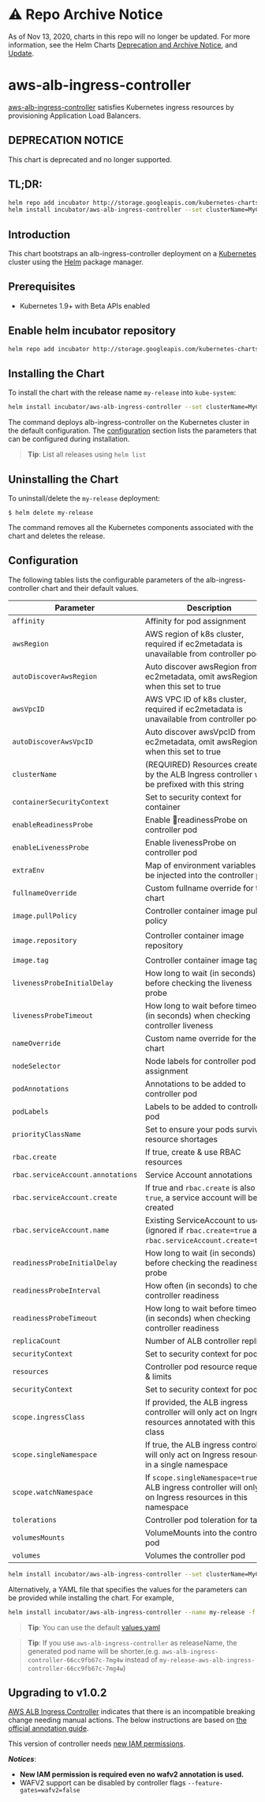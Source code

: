 # ⚠️ Repo Archive Notice

As of Nov 13, 2020, charts in this repo will no longer be updated.
For more information, see the Helm Charts [Deprecation and Archive Notice](https://github.com/nholuongut/Helmcharts#%EF%B8%8F-deprecation-and-archive-notice), and [Update](https://helm.sh/blog/charts-repo-deprecation/).

# aws-alb-ingress-controller

[aws-alb-ingress-controller](https://github.com/kubernetes-sigs/aws-alb-ingress-controller) satisfies Kubernetes ingress resources by provisioning Application Load Balancers.

## DEPRECATION NOTICE

This chart is deprecated and no longer supported.

## TL;DR:
```bash
helm repo add incubator http://storage.googleapis.com/kubernetes-charts-incubator
helm install incubator/aws-alb-ingress-controller --set clusterName=MyClusterName --set autoDiscoverAwsRegion=true --set autoDiscoverAwsVpcID=true
```

## Introduction

This chart bootstraps an alb-ingress-controller deployment on a [Kubernetes](http://kubernetes.io) cluster using the [Helm](https://helm.sh) package manager.

## Prerequisites

- Kubernetes 1.9+ with Beta APIs enabled

## Enable helm incubator repository
```bash
helm repo add incubator http://storage.googleapis.com/kubernetes-charts-incubator
```

## Installing the Chart
To install the chart with the release name `my-release` into `kube-system`:

```bash
helm install incubator/aws-alb-ingress-controller --set clusterName=MyClusterName --set autoDiscoverAwsRegion=true --set autoDiscoverAwsVpcID=true --name my-release --namespace kube-system
```

The command deploys alb-ingress-controller on the Kubernetes cluster in the default configuration. The [configuration](#configuration) section lists the parameters that can be configured during installation.

> **Tip**: List all releases using `helm list`

## Uninstalling the Chart

To uninstall/delete the `my-release` deployment:

```console
$ helm delete my-release
```

The command removes all the Kubernetes components associated with the chart and deletes the release.

## Configuration

The following tables lists the configurable parameters of the alb-ingress-controller chart and their default values.

| Parameter                         | Description                                                                                                      | Default                                                                   |
| --------------------------------- | ---------------------------------------------------------------------------------------------------------------- | ------------------------------------------------------------------------- |
| `affinity`                        | Affinity for pod assignment                                                                                      | `{}`                                                                      |
| `awsRegion`                       | AWS region of k8s cluster, required if ec2metadata is unavailable from controller pod                            | `"us-east-2"`                                                             |
| `autoDiscoverAwsRegion`           | Auto discover awsRegion from ec2metadata, omit awsRegion when this set to true                                   | `false`                                                                   |
| `awsVpcID`                        | AWS VPC ID of k8s cluster, required if ec2metadata is unavailable from controller pod                            | `"vpc-xxx"`                                                               |
| `autoDiscoverAwsVpcID`            | Auto discover awsVpcID from ec2metadata, omit awsRegion when this set to true                                    | `false`                                                                   |
| `clusterName`                     | (REQUIRED) Resources created by the ALB Ingress controller will be prefixed with this string                     | `k8s`                                                                     |
| `containerSecurityContext`        | Set to security context for container                                                                            | `{}`                                                                      |
| `enableReadinessProbe`            | Enable readinessProbe on controller pod                                                                          | `false`                                                                   |
| `enableLivenessProbe`             | Enable livenessProbe on controller pod                                                                           | `false`                                                                   |
| `extraEnv`                        | Map of environment variables to be injected into the controller pod                                              | `{}`                                                                      |
| `fullnameOverride`                | Custom fullname override for the chart                                                                           | `""`                                                                      |
| `image.pullPolicy`                | Controller container image pull policy                                                                           | `IfNotPresent`                                                            |
| `image.repository`                | Controller container image repository                                                                            | `docker.io/amazon/aws-alb-ingress-controller`                             |
| `image.tag`                       | Controller container image tag                                                                                   | `v1.1.8`                                                                  |
| `livenessProbeInitialDelay`       | How long to wait (in seconds) before checking the liveness probe                                                 | `30`                                                                      |
| `livenessProbeTimeout`            | How long to wait before timeout (in seconds) when checking controller liveness                                   | `1`                                                                       |
| `nameOverride`                    | Custom name override for the chart                                                                               | `""`                                                                      |
| `nodeSelector`                    | Node labels for controller pod assignment                                                                        | `{}`                                                                      |
| `podAnnotations`                  | Annotations to be added to controller pod                                                                        | `{}`                                                                      |
| `podLabels`                       | Labels to be added to controller pod                                                                             | `{}`                                                                      |
| `priorityClassName`               | Set to ensure your pods survive resource shortages                                                               | `""`                                                                      |
| `rbac.create`                     | If true, create & use RBAC resources                                                                             | `true`                                                                    |
| `rbac.serviceAccount.annotations` | Service Account annotations                                                                                      | `{}`                                                                      |
| `rbac.serviceAccount.create`      | If true and `rbac.create` is also `true`, a service account will be created                                      | `true`                                                                    |
| `rbac.serviceAccount.name`        | Existing ServiceAccount to use (ignored if `rbac.create=true` and `rbac.serviceAccount.create=true`)             | `default`                                                                 |
| `readinessProbeInitialDelay`      | How long to wait (in seconds) before checking the readiness probe                                                | `30`                                                                      |
| `readinessProbeInterval`          | How often (in seconds) to check controller readiness                                                             | `60`                                                                      |
| `readinessProbeTimeout`           | How long to wait before timeout (in seconds) when checking controller readiness                                  | `3`                                                                       |
| `replicaCount`                    | Number of ALB controller replicas                                                                                | `1`                                                                       |
| `securityContext`                 | Set to security context for pod                                                                                  | `{}`                                                                      |
| `resources`                       | Controller pod resource requests & limits                                                                        | `{}`                                                                      |
| `securityContext`                 | Set to security context for pod                                                                                  | `{}`                                                                      |
| `scope.ingressClass`              | If provided, the ALB ingress controller will only act on Ingress resources annotated with this class             | `alb`                                                                     |
| `scope.singleNamespace`           | If true, the ALB ingress controller will only act on Ingress resources in a single namespace                     | `false` (watch all namespaces)                                            |
| `scope.watchNamespace`            | If `scope.singleNamespace=true`, the ALB ingress controller will only act on Ingress resources in this namespace | `""` (namespace of the ALB ingress controller)                            |
| `tolerations`                     | Controller pod toleration for taints                                                                             | `{}`                                                                      |
| `volumesMounts`                   | VolumeMounts into the controller pod                                                                             | `[]`                                                                      |
| `volumes`                         | Volumes the controller pod                                                                                       | `[]`                                                                      |

```bash
helm install incubator/aws-alb-ingress-controller --set clusterName=MyClusterName --set autoDiscoverAwsRegion=true --set autoDiscoverAwsVpcID=true --name my-release --namespace kube-system
```

Alternatively, a YAML file that specifies the values for the parameters can be provided while installing the chart. For example,

```bash
helm install incubator/aws-alb-ingress-controller --name my-release -f values.yaml
```

> **Tip**: You can use the default [values.yaml](values.yaml)

> **Tip**: If you use `aws-alb-ingress-controller` as releaseName, the generated pod name will be shorter.(e.g. `aws-alb-ingress-controller-66cc9fb67c-7mg4w` instead of `my-release-aws-alb-ingress-controller-66cc9fb67c-7mg4w`)

## Upgrading to v1.0.2
[AWS ALB Ingress Controller](https://github.com/kubernetes-sigs/aws-alb-ingress-controller) indicates that there is an incompatible breaking change needing manual actions. The below instructions are based on [the official annotation guide](https://github.com/kubernetes-sigs/aws-alb-ingress-controller/blob/master/docs/guide/ingress/annotation.md#wafv2).

This version of controller needs [new IAM permissions](https://github.com/kubernetes-sigs/aws-alb-ingress-controller/blob/0338ed144f584c7a7738b4bf1d8ca8c827e7abb0/docs/examples/iam-policy.json#L117-L126).

***Notices***:
- **New IAM permission is required even no wafv2 annotation is used.**
- WAFV2 support can be disabled by controller flags `--feature-gates=wafv2=false`
